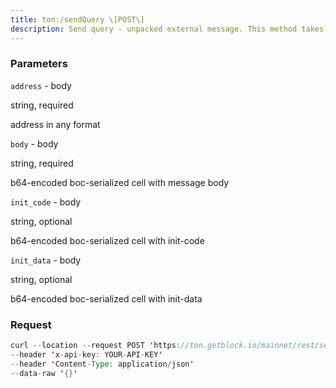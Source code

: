 ```yaml
---
title: ton:/sendQuery \[POST\]
description: Send query - unpacked external message. This method takes address, bodyand init-params (if any), packs it to external message and sends tonetwork. All params should be boc-serialized.
---
```


### Parameters


`address` - body

string, required

address in any format

`body` - body

string, required

b64-encoded boc-serialized cell with message body

`init_code` - body

string, optional

b64-encoded boc-serialized cell with init-code

`init_data` - body

string, optional

b64-encoded boc-serialized cell with init-data

### Request

``` java
curl --location --request POST 'https://ton.getblock.io/mainnet/rest/sendQuery?' 
--header 'x-api-key: YOUR-API-KEY' 
--header 'Content-Type: application/json' 
--data-raw '{}'
```

